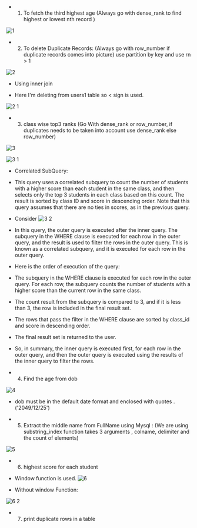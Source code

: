 - 1) To fetch the third highest age (Always go with dense_rank to find highest or lowest nth record )

![1](https://user-images.githubusercontent.com/121089254/233547445-e49df70d-d27d-44f0-abd9-82110be2903b.png)

- 2) To delete Duplicate Records: (Always go with row_number if duplicate records comes into picture) use partition by key and use rn > 1

![2](https://user-images.githubusercontent.com/121089254/233547977-a0e62295-37c3-4d3c-b3eb-f90107e8e542.png)

- Using inner join

- Here I'm deleting from users1 table so < sign is used.

![2 1](https://user-images.githubusercontent.com/121089254/233559051-6bb9dae7-1054-4a05-b721-4e8e88678c5b.png)


- 3) class wise top3 ranks (Go With dense_rank or row_number, if duplicates needs to be taken into account use dense_rank else row_number)

![3](https://user-images.githubusercontent.com/121089254/233549027-31098c0f-83f6-464b-b48c-fe5d8c4309fe.png)

![3 1](https://user-images.githubusercontent.com/121089254/233549050-ef006545-82b1-43e8-a160-e18e28c6579d.png)

- Correlated SubQuery:

- This query uses a correlated subquery to count the number of students with a higher score than each student in the same class, and then selects only the top 3 students in each class based on this count. The result is sorted by class ID and score in descending order. Note that this query assumes that there are no ties in scores, as in the previous query.

- Consider 
![3 2](https://user-images.githubusercontent.com/121089254/233551668-43a840bd-dc76-4753-b98b-bab7ccffdcb0.png)

- In this query, the outer query is executed after the inner query. The subquery in the WHERE clause is executed for each row in the outer query, and the result is used to filter the rows in the outer query. This is known as a correlated subquery, and it is executed for each row in the outer query.

- Here is the order of execution of the query:

- The subquery in the WHERE clause is executed for each row in the outer query. For each row, the subquery counts the number of students with a higher score than the current row in the same class.

- The count result from the subquery is compared to 3, and if it is less than 3, the row is included in the final result set.

- The rows that pass the filter in the WHERE clause are sorted by class_id and score in descending order.

- The final result set is returned to the user.

- So, in summary, the inner query is executed first, for each row in the outer query, and then the outer query is executed using the results of the inner query to filter the rows.

- 4) Find the age from dob

![4](https://user-images.githubusercontent.com/121089254/233552930-8a5e5d47-cfb4-44ee-a354-210784e989f1.png)

- dob must be in the default date format and enclosed with quotes . ('2049/12/25')

- 5) Extract the middle name from FullName using Mysql : (We are using substring_index function takes 3 arguments , colname, delimiter and the count of elements)

![5](https://user-images.githubusercontent.com/121089254/233556598-978d17fe-ab79-475e-a804-f0c8390b81aa.png)

- 6) highest score for each student  

- Window function is used.
![6](https://user-images.githubusercontent.com/121089254/233560449-f50097a4-d552-4fa5-b107-1699e5ebb1d1.png)

- Without window Function:

![6 2](https://user-images.githubusercontent.com/121089254/233560770-82edcdbd-755a-4b33-a2c1-cf0045dfb72c.png)

- 7) print duplicate rows in a table 


